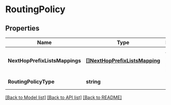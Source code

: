 # RoutingPolicy

## Properties
Name | Type | Description | Notes
------------ | ------------- | ------------- | -------------
**NextHopPrefixListsMappings** | [**[]NextHopPrefixListsMapping**](NextHopPrefixListsMapping.md) | Array of next hop to prefix lists mapping. | [default to null]
**RoutingPolicyType** | **string** | Routing policy type. | [optional] [default to ROUTING_POLICY_TYPE.ROUTING]

[[Back to Model list]](../README.md#documentation-for-models) [[Back to API list]](../README.md#documentation-for-api-endpoints) [[Back to README]](../README.md)

